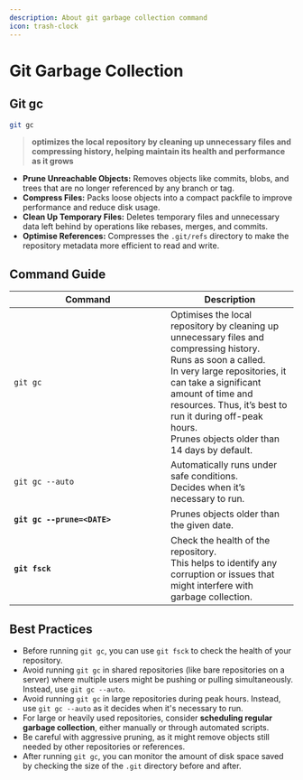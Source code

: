 ```yaml
---
description: About git garbage collection command
icon: trash-clock
---
```


# Git Garbage Collection

## Git gc

```bash
git gc
```

> **optimizes the local repository by cleaning up unnecessary files and compressing history, helping maintain its health and performance as it grows**

* **Prune Unreachable Objects:** Removes objects like commits, blobs, and trees that are no longer referenced by any branch or tag.
* **Compress Files:** Packs loose objects into a compact packfile to improve performance and reduce disk usage.
* **Clean Up Temporary Files:** Deletes temporary files and unnecessary data left behind by operations like rebases, merges, and commits.
* **Optimise References:** Compresses the `.git/refs` directory to make the repository metadata more efficient to read and write.

## Command Guide

<table><thead><tr><th width="262">Command</th><th>Description</th></tr></thead><tbody><tr><td><pre class="language-bash"><code class="lang-bash">git gc
</code></pre></td><td>Optimises the local repository by cleaning up unnecessary files and compressing history.<br>Runs as soon a called.<br>In very large repositories, it can take a significant amount of time and resources. Thus, it’s best to run it during off-peak hours.<br>Prunes objects older than 14 days by default.</td></tr><tr><td><pre class="language-bash"><code class="lang-bash">git gc --auto
</code></pre></td><td>Automatically runs under safe conditions.<br>Decides when it’s necessary to run.</td></tr><tr><td><pre class="language-bash"><code class="lang-bash"><strong>git gc --prune=&#x3C;DATE>
</strong></code></pre></td><td>Prunes objects older than the given date.</td></tr><tr><td><pre class="language-bash"><code class="lang-bash"><strong>git fsck
</strong></code></pre></td><td>Check the health of the repository.<br>This helps to identify any corruption or issues that might interfere with garbage collection.</td></tr></tbody></table>

## Best Practices

* Before running `git gc`, you can use `git fsck` to check the health of your repository.&#x20;
* Avoid running `git gc` in shared repositories (like bare repositories on a server) where multiple users might be pushing or pulling simultaneously. Instead, use `git gc --auto`. &#x20;
* Avoid running `git gc` in large repositories during peak hours. Instead, use `git gc --auto` as it decides when it's necessary to run.
* For large or heavily used repositories, consider **scheduling regular garbage collection**, either manually or through automated scripts.
* Be careful with aggressive pruning, as it might remove objects still needed by other repositories or references.
* After running `git gc`, you can monitor the amount of disk space saved by checking the size of the `.git` directory before and after.

